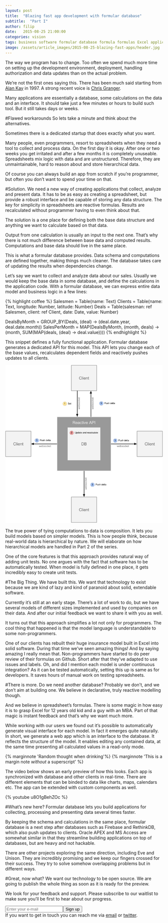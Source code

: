 ```yaml
---
layout: post
title:  "Blazing fast app development with formular database"
subtitle:  "Part I"
author: filip
date:   2015-08-25 21:00:00
categories: vision
tags: business software formular database formula formulas Excel applications Dataflows
image: /assets/article_images/2015-08-25-blazing-fast-apps/header.jpg
---
```

The way we program has to change. Too often we spend much more time on setting up the development environment, deployment, handling authorization and data updates than on the actual problem.

We’re not the first ones saying this. There has been much said starting from [Alan Kay](http://blog.moryton.net/2007/12/computer-revolution-hasnt-happened-yet.html) in 1997.  A strong recent voice is [Chris Granger](http://www.chris-granger.com/2014/03/27/toward-a-better-programming/).

Many applications are essentially a database, some calculations on the data and an interface. It should take just a few minutes or hours to build such tool. But it still takes days or weeks.

#Flawed workarounds
So lets take a minute and think about the alternatives.

Sometimes there is a dedicated startup that does exactly what you want.

Many people, even programmers, resort to spreadsheets when they need a tool to collect and process data. On the first day it is okay. After one or two weeks you get irritated and after a few months it is completely unuseable. Spreadsheets mix logic with data and are unstructured. Therefore, they are unmaintainable, hard to reason about and store hierarchical data.

Of course you can always build an app from scratch if you’re programmer, but often you don’t want to spend your time on that.

#Solution.
We need a new way of creating applications that collect, analyze and present data. It has to be as easy as creating a spreadsheet, but provide a robust interface and be capable of storing any data structure. The key for simplicity in spreadsheets are reactive formulas. Results are recalculated without programmer having to even think about that.

The solution is a one place for defining both the base data structure and anything we want to calculate based on that data.

Output from one calculation is usually an input to the next one. That’s why there is not much difference between base data and computed results. Computations and base data should live in the same place.

This is what a formular database provides. Data schema and computations are defined together, making things much cleaner. The database takes care of updating the results when dependencies change.

Let’s say we want to collect and analyze data about our sales. Usually we would keep the base data in some database, and define the calculations in the application code. With a formular database, we can express entire data model and business logic in a few lines:

{% highlight coffee %}
Salesmen = Table(name: Text)
Clients = Table(name: Text, longitude: Number, latitude: Number)
Deals = Table(salesman: ref Salesmen, client: ref Client, date: Date,
              value: Number)

DealsByMonth = GROUP_BY(Deals,
    (deal) -> (deal.date.year, deal.date.month))
SalesPerMonth = MAP(DealsByMonth,
    (month, deals) -> (month, SUM(MAP(deals, (deal) -> deal.value))))
{% endhighlight %}

This snippet defines a fully functional application. Formular database generates a dedicated API for this model. This API lets you change each of the base values, recalculates dependent fields and reactively pushes updates to all clients.

<center>
    <img src="/assets/article_images/2015-08-25-blazing-fast-apps/database.png" />
</center>

The true power of tying computations to data is composition. It lets you build models based on simpler models. This is how people think, because real-world data is hierarchical by nature. We will elaborate on how hierarchical models are handled in Part 2 of the series.

One of the core features is that this approach provides natural way of adding unit tests. No one argues with the fact that software has to be automatically tested. When model is fully defined in one place, it gets incredibly easy to create unit tests.

#The Big Thing.
We have built this. We want that technology to exist because we are kind of lazy and kind of paranoid about solid, extendable software.

Currently it’s still at an early stage. There’s a lot of work to do, but we have several models of different sizes implemented and used by companies on their data. And after our initial feedback we want to share it with you as well.

It turns out that this approach simplifies a lot not only for programmers. The cool thing that happened is that the model language is understandable to some non-programmers.

One of our clients has rebuilt their huge insurance model built in Excel into solid software. During that time we’ve seen amazing things! And by saying amazing I really mean that. Non-programmers have started to do peer review of their formulas on Github. Short after that they’ve adapted to use issues and labels. Oh, and did I mention each model is under continuous integration? As it can be tested automatically, setting this up is same as for developers. It saves hours of manual work on testing spreadsheets.

#There is more.
Do we need another database? Probably we don’t, and we don’t aim at building one. We believe in declarative, truly reactive modelling though.

And we believe in spreadsheet’s formulas. There is some magic in how easy it is to grasp Excel for 12 years old kid and a guy with an MBA. Part of that magic is instant feedback and that’s why we want much more.

While working with our users we found out it’s possible to automatically generate visual interface for each model. In fact it emerges quite naturally. In short, we generate a web app which is an interface to the database. It reflects the structure of the model. It enables editing any contained data, at the same time presenting all calculated values in a read-only mode.

{% marginnote 'Random thought when drinking'%}
{% marginnote 'This is a margin note *without* a superscript' %}

The video below shows an early preview of how this looks. Each app is synchronized with database and other clients in real-time. There are different elements that can be binded to data like charts, maps, calendars etc. The app can be extended with custom components as well.

{% youtube u8O1gBehZOc %}

#What’s new here?
Formular database lets you build applications for collecting, processing and presenting data several times faster.

By keeping the schema and calculations in the same place, formular database is a next step after databases such as Firebase and RethinkDB, which also push updates to clients. Oracle APEX and MS Access are somewhat similar in that they streamline building applications on top of databases, but are heavy and not hackable.

There are other projects exploring the same direction, including Eve and Unison. They are incredibly promising and we keep our fingers crossed for their success. They try to solve somehow overlapping problems but in different ways.

#Great, now what?
We want our technology to be open source. We are going to publish the whole thing as soon as it is ready for the preview.

We look for your feedback and support. Please subscribe to our waitlist to make sure you’ll be first to hear about our progress.


<form class="ui form" action="http://excelpanel.us11.list-manage.com/subscribe/post?u=7931d786a3e0a59b9dffd9d10&amp;id=74dd56c069" method="post">
  <div style="position: absolute; left: -5000px;">
    <input type="text" name="b_7931d786a3e0a59b9dffd9d10_74dd56c069" tabindex="-1" value="">
  </div>
  <div>
      <div style="float:left;">
        <input type="email" name="EMAIL" required="" placeholder="Enter your e-mail" id="mce-EMAIL" class="required email emailinput">
      </div>
      <div style="float:left">
        <input type="submit" value="Sign up" class="submitbutton">
      </div>
  </div>
</form>
<div style="clear:both">

If you want to get in touch you can reach me via [email](mailto:filip@dataflows.io) or [twitter](https://twitter.com/filipstachura).
